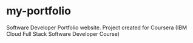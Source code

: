 # my-portfolio
Software Developer Portfolio website. Project created for Coursera (IBM Cloud Full Stack Software Developer Course)
